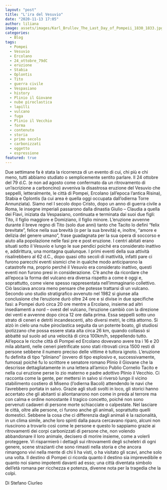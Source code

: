 ```yaml
---
layout: "post"
title: "L'ira del Vesuvio"
date: "2020-11-13 17:05"
author: liliana
image: assets/images/Karl_Brullov_The_Last_Day_of_Pompeii_1830_1833.jpg
categories:
  - Blog
tags:
  - Pompei
  - Vesuvio
  - Ercolano
  - 24_ottobre_79dC
  - eruzione
  - Stabia
  - Oplontis
  - Tito
  - guerra civile
  - Vespasiano
  - history
  - Plinio il Giovane
  - nube piroclastica
  - lapilli
  - vulcano
  - fuga
  - Plinio il Vecchio
  - forma
  - contenuto
  - storia
  - primo secolo
  - carbonizzati
  - oggetto
  - espressione
featured: true
---
```


Due settimane fa è stata la ricorrenza di un evento di cui, chi più e chi meno, tutti abbiamo studiato o semplicemente sentito parlare. Il 24 ottobre del 79 d.C. (e non ad agosto come confermato da un ritrovamento di un’iscrizione a carboncino) avveniva la disastrosa eruzione del Vesuvio che seppellì, letteralmente, le città di Pompei, Ercolano (all’epoca l’antica Risina), Stabia e Oplontis (la cui area è quella oggi occupata dall’odierna Torre Annunziata). Siamo nel I secolo dopo Cristo, dopo un anno di guerra civile a Roma, le insegne imperiali passarono dalla dinastia Giulio – Claudia a quella dei Flavi, iniziata da Vespasiano, continuata e terminata dai suoi due figli: Tito, il figlio maggiore e Domiziano, il figlio minore. L’eruzione avvenne durante il breve regno di Tito (solo due anni) tanto che Tacito lo definì “felix brevitate”, felice nella sua brevità (o per la sua brevità) e, inoltre, “amore e delizia del genere umano”, frase guadagnata per la sua opera di soccorso e aiuto alla popolazione nelle fasi pre e post eruzione. I centri abitati erano situati sotto il Vesuvio e lungo le sue pendici poiché era considerato inattivo e, addirittura, una montagna qualunque. I primi eventi della sua attività risalirebbero al 62 d.C., dopo quasi otto secoli di inattività, infatti pare ci furono parecchi eventi sismici che in qualche modo anticiparono la catastrofe ma, proprio perché il Vesuvio era considerato inattivo, questi eventi non furono presi in considerazione. C’è anche da ricordare che all’epoca la forma del vulcano era diversa rispetto a come è oggi e, soprattutto, come viene spesso rappresentata nell’immaginario collettivo. Ciò lasciava ancora meno pensare che potesse trattarsi di un vulcano. Secondo uno studio stratigrafico avvenuto nel 1982 si giunse alla conclusione che l’eruzione durò oltre 24 ore e si divise in due specifiche fasi: a Pompei durò circa 20 ore mentre a Ercolano, insieme ad altri insediamenti a nord – ovest del vulcano, l’eruzione cambiò con la direzione dei venti e avvenne dopo circa 12 ore dalla prima. Essa seppellì sotto uno strato di ceneri e detriti incandescenti, alto diversi metri, le città attorno. Si alzò in cielo una nube piroclastica seguita da un potente boato, gli studiosi ipotizzano che possa essere stata alta circa 26 km, quando collassò si abbatté sul suolo ad una velocità di circa 100km/h, seppellendo tutto. All’epoca le ricche città di Pompei ed Ercolano dovevano avere tra i 16 e 20 mila abitanti, nelle ceneri pietrificate sono stati ritrovati circa 1500 resti di persone sebbene il numero preciso delle vittime è tuttora ignoto. L’eruzione fu definita di tipo “pliniano” (ovvero di tipo esplosivo e, successivamente, fumosa) poiché fu lo scrittore e senatore romano Plinio il Giovane che la descrisse dettagliatamente in una lettera all’amico Publio Cornelio Tacito e nella cui eruzione perse lo zio materno e padre adottivo Plinio il Vecchio. Ci racconta come la gente, per mettersi in salvo si riversò lungo il vicino stabilimento costiero di Miseno (l’odierna Bacoli) attendendo le navi che l’avrebbero portata in salvo. Grazie agli studi svolti in loco, gli storici hanno accertato che gli abitanti si allontanarono non come in preda al terrore ma con calma e ordine nonostante il tragico concetto, poiché non sono pervenuti cadaveri di persone morte schiacciate o calpestate. Nel lasciare le città, oltre alle persone, ci furono anche gli animali, soprattutto quelli domestici. Sebbene la cosa che ci differenzia dagli animali è la razionalità, in un clima simile, anche loro spinti dalla paura cercavano riparo, alcuni non riuscirono a trovarlo così come le persone e questo lo sappiamo grazie ai ritrovamenti dei corpi carbonizzati di persone che, non volendo abbandonare il loro animale, decisero di morire insieme, come a volerli proteggere. Vi risparmierò i dettagli sui ritrovamenti degli scheletri di ogni genere, scene strazianti che sono rimasti nella storia e che ancora rimangono vivi nella mente di chi li ha visti, o ha visitato gli scavi, anche solo una volta. Il destino di Pompei ci ricorda quanto il destino sia imprevedibile e quanto noi siamo impotenti davanti ad esso; una città diventata simbolo dell’età romana per ricchezza e potenza, divenne nota per la tragedia che la colpì.

Di Stefano Ciurleo
